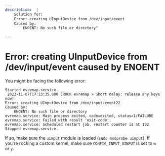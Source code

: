 ```yaml
---
description:  |
    Solution for:
    Error: creating UInputDevice from /dev/input/event
    Caused by:
        ENOENT: No such file or directory"

---
```


# Error: creating UInputDevice from /dev/input/event caused by ENOENT

You might be facing the following error:

```
Started evremap.service.
 2023-11-07T17:23:35.800 ERROR evremap > Short delay: release any keys now!
Error: creating UInputDevice from /dev/input/event22
Caused by:
    ENOENT: No such file or directory
evremap.service: Main process exited, code=exited, status=1/FAILURE
evremap.service: Failed with result 'exit-code'.
evremap.service: Scheduled restart job, restart counter is at 192.
Stopped evremap.service.
```

If so, make sure the `uinput` module is loaded (`sudo modprobe uinput`). If
you're rocking a custom kernel, make sure `CONFIG_INPUT_UINPUT` is set to `m`
or `y`.
